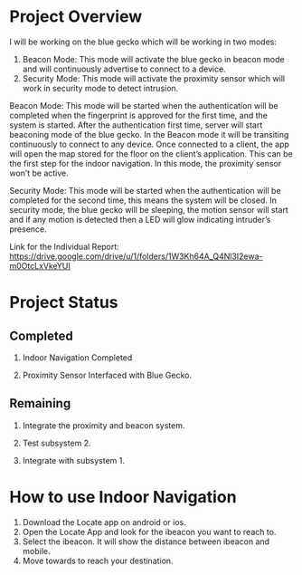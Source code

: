 # Project Overview

I will be working on the blue gecko which will be working in two modes:
1.	Beacon Mode: This mode will activate the blue gecko in beacon mode and will continuously advertise to connect to a device.
2.	Security Mode: This mode will activate the proximity sensor which will work in security mode to detect intrusion.

Beacon Mode: This mode will be started when the authentication will be completed when the fingerprint is approved for the first time, and the system is started. After the authentication first time, server will start beaconing mode of the blue gecko. In the Beacon mode it will be transiting continuously to connect to any device. Once connected to a client, the app will open the map stored for the floor on the client’s application. This can be the first step for the indoor navigation. In this mode, the proximity sensor won’t be active.

Security Mode: This mode will be started when the authentication will be completed for the second time, this means the system will be closed.  In security mode, the blue gecko will be sleeping, the motion sensor will start and if any motion is detected then a LED will glow indicating intruder’s presence.

Link for the Individual Report: https://drive.google.com/drive/u/1/folders/1W3Kh64A_Q4Nl3I2ewa-m0OtcLxVkeYUI

# Project Status

## Completed

1. Indoor Navigation Completed

2. Proximity Sensor Interfaced with Blue Gecko.

## Remaining

1. Integrate the proximity and beacon system.

2. Test subsystem 2.

3. Integrate with subsystem 1. 

# How to use Indoor Navigation

1. Download the Locate app on android or ios.
2. Open the Locate App and look for the ibeacon you want to reach to.
3. Select the ibeacon. It will show the distance between ibeacon and mobile.
4. Move towards to reach your destination.
